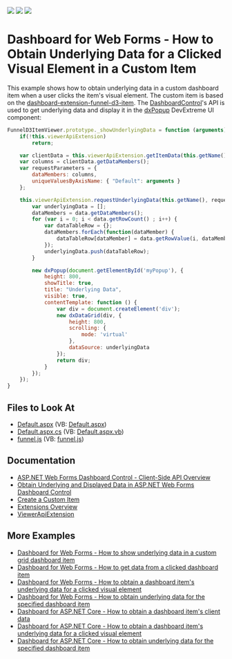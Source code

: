 <!-- default badges list -->
![](https://img.shields.io/endpoint?url=https://codecentral.devexpress.com/api/v1/VersionRange/128580467/20.1.2%2B)
[![](https://img.shields.io/badge/Open_in_DevExpress_Support_Center-FF7200?style=flat-square&logo=DevExpress&logoColor=white)](https://supportcenter.devexpress.com/ticket/details/T542288)
[![](https://img.shields.io/badge/📖_How_to_use_DevExpress_Examples-e9f6fc?style=flat-square)](https://docs.devexpress.com/GeneralInformation/403183)
<!-- default badges end -->

# Dashboard for Web Forms - How to Obtain Underlying Data for a Clicked Visual Element in a Custom Item

This example shows how to obtain underlying data in a custom dashboard item when a user clicks the item's visual element. The custom item is based on the [dashboard-extension-funnel-d3-item](https://github.com/DevExpress/dashboard-extensions/blob/master/docs/funnel-d3-item.md). The [DashboardControl](https://docs.devexpress.com/Dashboard/403003)'s API is used to get underlying data and display it in the [dxPopup](https://js.devexpress.com/Documentation/ApiReference/UI_Components/dxPopup/) DevExtreme UI component:

```js
FunnelD3ItemViewer.prototype._showUnderlyingData = function (arguments) {
	if(!this.viewerApiExtension)
		return;

	var clientData = this.viewerApiExtension.getItemData(this.getName());
	var columns = clientData.getDataMembers();
	var requestParameters = {
		dataMembers: columns,
		uniqueValuesByAxisName: { "Default": arguments }
	};

	this.viewerApiExtension.requestUnderlyingData(this.getName(), requestParameters, function (data) {
		var underlyingData = [];
		dataMembers = data.getDataMembers();
		for (var i = 0; i < data.getRowCount() ; i++) {
			var dataTableRow = {};
			dataMembers.forEach(function(dataMember) {
				dataTableRow[dataMember] = data.getRowValue(i, dataMember);
			});
			underlyingData.push(dataTableRow);
		}

		new dxPopup(document.getElementById('myPopup'), {
			height: 800,
			showTitle: true,
			title: "Underlying Data",
			visible: true,
			contentTemplate: function () {
				var div = document.createElement('div');
				new dxDataGrid(div, {
					height: 800,
					scrolling: {
						mode: 'virtual'
					},
					dataSource: underlyingData
				});
				return div;
			}
		});
	});
}
```


<!-- default file list -->
## Files to Look At

* [Default.aspx](./CS/Default.aspx) (VB: [Default.aspx](./VB/Default.aspx))
* [Default.aspx.cs](./CS/Default.aspx.cs) (VB: [Default.aspx.vb](./VB/Default.aspx.vb))
* [funnel.js](./CS/Scripts/Funnel/funnel.js) (VB: [funnel.js](./VB/Scripts/Funnel/funnel.js))
<!-- default file list end -->

## Documentation

- [ASP.NET Web Forms Dashboard Control - Client-Side API Overview](https://docs.devexpress.com/Dashboard/116302/web-dashboard/aspnet-web-forms-dashboard-control/client-side-api-overview)
- [Obtain Underlying and Displayed Data in ASP.NET Web Forms Dashboard Control](https://docs.devexpress.com/Dashboard/18078/web-dashboard/aspnet-web-forms-dashboard-control/obtain-underlying-and-displayed-data)
- [Create a Custom Item](https://docs.devexpress.com/Dashboard/117546/web-dashboard/ui-elements-and-customization/create-a-custom-item)
- [Extensions Overview](https://docs.devexpress.com/Dashboard/117543/web-dashboard/ui-elements-and-customization/extensions-overview)
- [ViewerApiExtension](https://docs.devexpress.com/Dashboard/js-DevExpress.Dashboard.ViewerApiExtension)

## More Examples

- [Dashboard for Web Forms - How to show underlying data in a custom grid dashboard item](https://github.com/DevExpress-Examples/how-to-show-underlying-data-in-a-custom-grid-dashboard-item-t524194)
- [Dashboard for Web Forms - How to get data from a clicked dashboard item](https://github.com/DevExpress-Examples/Web-Dashboard---How-to-get-data-from-a-clicked-dashboard-item)
- [Dashboard for Web Forms - How to obtain a dashboard item's underlying data for a clicked visual element](https://github.com/DevExpress-Examples/aspxdashboard-how-to-obtain-a-dashboard-items-underlying-data-for-a-clicked-visual-element-t492257)
- [Dashboard for Web Forms - How to obtain underlying data for the specified dashboard item](https://github.com/DevExpress-Examples/aspxdashboard-how-to-obtain-underlying-data-for-the-specified-dashboard-item-t518504)
- [Dashboard for ASP.NET Core - How to obtain a dashboard item's client data](https://github.com/DevExpress-Examples/asp-net-core-dashboard-get-client-data)
- [Dashboard for ASP.NET Core  - How to obtain a dashboard item's underlying data for a clicked visual element](https://github.com/DevExpress-Examples/asp-net-core-dashboard-get-underlying-data-for-clicked-item)
- [Dashboard for ASP.NET Core  - How to obtain underlying data for the specified dashboard item](https://github.com/DevExpress-Examples/asp-net-core-dashboard-display-item-underlying-data)
